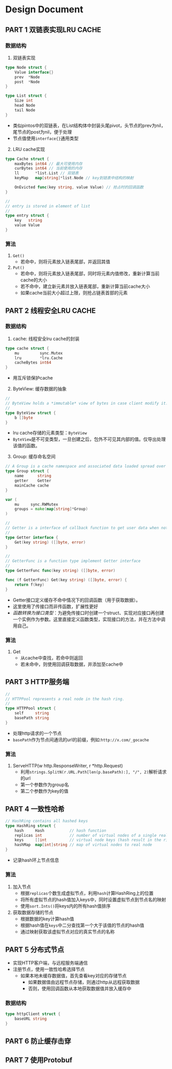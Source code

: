 # Design Document

## PART 1 双链表实现LRU CACHE

### 数据结构

1. 双链表实现

```go
type Node struct {
	Value interface{}
	prev  *Node
	post  *Node
}

type List struct {
	Size int
	head Node
	tail Node
}
```

+ 类似pintos中的双链表，在List结构体中封装头尾pivot，头节点的prev为nil，尾节点的post为nil，便于处理
+ 节点值使用`interface{}`通用类型

2. LRU cache实现

```go
type Cache struct {
	maxBytes int64 // 最大可使用内存
	curBytes int64 // 当前使用的内存
	ll       *list.List // 双链表
	keyMap   map[string]*list.Node // key到链表中结构的映射

	OnEvicted func(key string, value Value) // 抢占时的回调函数
}

//
// entry is stored in element of list
//
type entry struct {
	key   string
	value Value
}
```

### 算法

1. `Get()`
    + 若命中，则将元素放入链表尾部，并返回其值
2. `Put()`
    + 若命中，则将元素放入链表尾部，同时将元素内值修改，重新计算当前cache的大小
    + 若不命中，建立新元素并放入链表尾部，重新计算当前cache大小
    + 如果cache当前大小超过上限，则抢占链表首部的元素

## PART 2 线程安全LRU CACHE

### 数据结构

1. cache: 线程安全lru cache的封装

```go
type cache struct {
	mu         sync.Mutex
	lru        *lru.Cache
	cacheBytes int64
}
```

+ 用互斥锁保护cache

2. ByteView: 缓存数据的抽象

```go
//
// ByteView holds a *immutable* view of bytes in case client modify it.
//
type ByteView struct {
	b []byte
}
```

+ lru cache存储的元素类型：`ByteView`
+ `ByteView`是不可变类型，一旦创建之后，包外不可见其内部的值。仅导出处理该值的函数。

3. Group: 缓存命名空间

```go
// A Group is a cache namespace and associated data loaded spread over
type Group struct {
	name      string
	getter    Getter
	mainCache cache
}

var (
	mu     sync.RWMutex
    groups = make(map[string]*Group)
)

//
// Getter is a interface of callback function to get user data when not hit
//
type Getter interface {
	Get(key string) ([]byte, error)
}

//
// GetterFunc is a function type implement Getter interface
//
type GetterFunc func(key string) ([]byte, error)

func (f GetterFunc) Get(key string) ([]byte, error) {
	return f(key)
}
```

+ Getter接口定义缓存不命中情况下的回调函数（用于获取数据）。
+ 这里使用了传接口而非传函数，扩展性更好
+ *函数转换为接口类型*：为避免传接口时创建一个struct、实现对应接口再创建一个实例作为参数。这里直接定义函数类型，实现接口的方法，并在方法中调用自己。

### 算法

1. Get
    + 从cache中查找，若命中则返回
    + 若未命中，则使用回调获取数据，并添加至cache中

## PART 3 HTTP服务端

```go
//
// HTTPPool represents a real node in the hash ring.
//
type HTTPPool struct {
	self     string
	basePath string
}
```

+ 处理http请求的一个节点
+ `basePath`作为节点间通讯的url的前缀，例如:`http://x.com/_gocache`

### 算法

1. ServeHTTP(w http.ResponseWriter, r *http.Request)
	+ 利用`strings.SplitN(r.URL.Path[len(p.basePath):], "/", 2)`解析请求的url
	+ 第一个参数作为group名
	+ 第二个参数作为key的值

## PART 4 一致性哈希

```go
// HashRing contains all hashed keys
type HashRing struct {
	hash     Hash           // hash function
	replicas int            // number of virtual nodes of a single real node
	keys     []int          // virtual node keys (hash result in the ring)
	hashMap  map[int]string // map of virtual nodes to real node
}
```

+ 记录hash环上节点信息

### 算法

1. 加入节点
	+ 根据`replicas`个数生成虚拟节点，利用`hash`计算HashRing上的位置
	+ 将所有虚拟节点的hash值加入keys中，同时设置虚拟节点到节点名的映射
	+ 使用`sort.Ints()`将keys内的所有hash值排序
2. 获取数据存储的节点
	+ 根据数据的key计算hash值
	+ 根据hash值在`keys`中二分查找第一个大于该值的节点的hash值
	+ 通过映射获取该虚拟节点对应的真实节点的名称

## PART 5 分布式节点

+ 实现HTTP客户端，与远程服务端通信
+ 注册节点，使用一致性哈希选择节点
	+ 如果本地未缓存数据值，首先查看key对应的存储节点
		+ 如果数据值由远程节点存储，则通过http从远程获取数据
		+ 否则，使用回调函数从本地获取数据值并放入缓存中

### 数据结构

```go
type httpClient struct {
	baseURL string
}
```


## PART 6 防止缓存击穿

## PART 7 使用Protobuf
